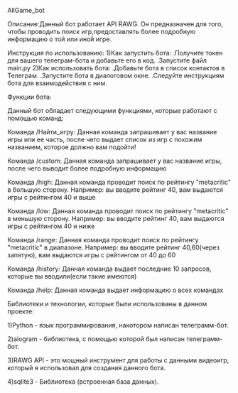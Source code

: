 AllGame_bot

Описание:Данный бот работает API RAWG. Он предназначен для того,
 чтобы проводить поиск игр,предоставлять более подробную информацию о той или иной игре.

Инструкция по использованию:
1)Как запустить бота:
 .Получите токен для вашего телеграм-бота и добавьте его в код.
 .Запустите файл main.py
2)Как использовать бота:
 .Добавьте бота в список контактов в Телеграм.
 .Запустите бота в диалоговом окне.
 .Следуйте инструкциям бота для взаимодействия с ним.

Функции бота:

Данный бот обладает следующими функциями, которые работают с помощью команд:

Команда /Найти_игру:
	Данная команда запрашивает у вас название игры или ее часть, после чего выдает 
        список из игр с похожим названием, которое должно вам подойти!

Команда /custom:
      	Данная команда запрашивает у вас название игры, после чего выводит более подробную информацию

Команда /high:
        Данная команда проводит поиск по рейтингу "metacritic" в большую сторону. Например: вы вводите рейтинг 
        40, вам выдаются игры с рейтингом 40 и выше

Команда /low:
        Данная команда проводит поиск по рейтингу "metacritic" в меньшую сторону. Например: вы вводите рейтинг 
        40, вам выдаются игры с рейтингом 40 и ниже

Команда /range:
        Данная команда проводит поиск по рейтингу "metacritic" в диапазоне. Например: вы вводите рейтинг 
        40,60(через запятую), вам выдаются игры с рейтингом от 40 до 60

Команда /history:
        Данная команда выдает последние 10 запросов, которые вы вводили(если такие имеются)

Команда /help</b>:
        Данная команда выдает информацию о всех командах


Библиотеки и технологии, которые были использованы в данном проекте:

1)Python - язык программирования, накотором написан телеграмм-бот.

2)aiogram - библиотека, с помощью которой был написан телеграмм-бот.

3)RAWG API - это мощный инструмент для работы с данными видеоигр, 
	который я использовал для создания данного бота.

4)sqlite3 - Библиотека (встроенная база данных).

